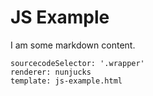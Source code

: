 # JS Example

I am some markdown content.

```iframe
sourcecodeSelector: '.wrapper'
renderer: nunjucks
template: js-example.html
```
